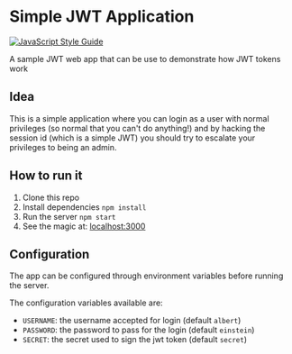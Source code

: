 # Simple JWT Application

[![JavaScript Style Guide](https://img.shields.io/badge/code_style-standard-brightgreen.svg)](https://standardjs.com)

A sample JWT web app that can be use to demonstrate how JWT tokens work

## Idea

This is a simple application where you can login as a user with normal privileges (so normal that you can't do anything!) and by hacking the session id (which is a simple JWT) you should try to escalate your privileges to being an admin.

## How to run it

  1. Clone this repo
  2. Install dependencies `npm install`
  3. Run the server `npm start`
  4. See the magic at: [localhost:3000](http://localhost:3000)

## Configuration

The app can be configured through environment variables before running the server.

The configuration variables available are:

  - `USERNAME`: the username accepted for login (default `albert`)
  - `PASSWORD`: the password to pass for the login (default `einstein`)
  - `SECRET`: the secret used to sign the jwt token (default `secret`)



